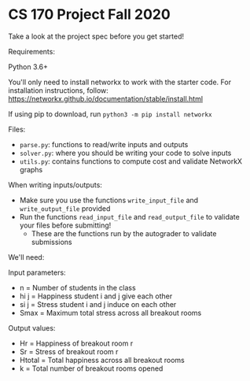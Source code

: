 # CS 170 Project Fall 2020

Take a look at the project spec before you get started!

Requirements:

Python 3.6+

You'll only need to install networkx to work with the starter code. For installation instructions, follow: https://networkx.github.io/documentation/stable/install.html

If using pip to download, run `python3 -m pip install networkx`


Files:
- `parse.py`: functions to read/write inputs and outputs
- `solver.py`: where you should be writing your code to solve inputs
- `utils.py`: contains functions to compute cost and validate NetworkX graphs

When writing inputs/outputs:
- Make sure you use the functions `write_input_file` and `write_output_file` provided
- Run the functions `read_input_file` and `read_output_file` to validate your files before submitting!
  - These are the functions run by the autograder to validate submissions

We'll need: 

Input parameters:
- n = Number of students in the class
- hi j = Happiness student i and j give each other
- si j = Stress student i and j induce on each other
- Smax = Maximum total stress across all breakout rooms

Output values:
- Hr = Happiness of breakout room r
- Sr = Stress of breakout room r
- Htotal = Total happiness across all breakout rooms
- k = Total number of breakout rooms opened